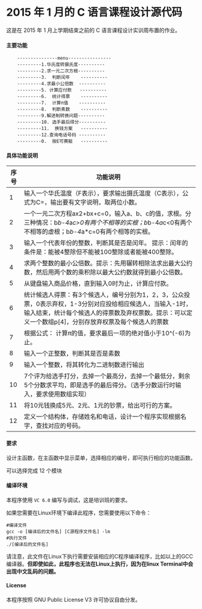 # 2015 年 1 月的 C 语言课程设计源代码

这是在 2015 年 1 月上学期结束之前的 C 语言课程设计实训周布置的作业。

#### 主要功能

```
    ---------------menu----------------
    ---------1.华氏度转摄氏度----------
    ---------2.求一元二次方根----------
    ---------3.  判断闰年    ----------
    ---------4.求最小公倍数  ----------
    ---------5. 计算应付款   ----------
    ---------6.  统计得票    ----------
    ---------7.  计算π值    ----------
    ---------8.  判断素数    ----------
    ---------9.解进制转换问题----------
    ---------10. 选手最后得分----------
    ---------11.  换钱方案   ----------
    ---------12.查询电话号码 ----------
    ---------0.  按E可赛艇   ----------
```

#### 具体功能说明

序号 | 功能说明
-|-
1 | 输入一个华氏温度（F表示），要求输出摄氏温度（C表示），公式为C=，输出要有文字说明，取两位小数。 |
2 | 一个一元二次方程ax2+bx+c=0，输入a、b、c的值，求根。分三种情况：b*b-4*a*c>0有两个不相等的实根；b*b-4*a*c<0有两个不相等的虚根；b*b-4*a*c=0有两个相等的实根。 |
3 | 输入一个代表年份的整数，判断其是否是闰年。 提示：闰年的条件是：能被4整除但不能被100整除或者能被400整除。 |
4 | 求两个整数的最小公倍数。提示：先用辗转相除法求出最大公约数，然后用两个数的乘积除以最大公约数就得到最小公倍数。 |
5 | 从键盘输入商品价格，直到输入0时为止，计算应付款。 |
6 | 统计候选人得票：有3个候选人，编号分别为1，2，3，公众投票，0表示弃权，1-3分别对应投给相应候选人，当输入-1时，输入结束，统计每个候选人的得票数及弃权票数。提示：可以定义一个数组p[4]，分别存放弃权票及每个候选人的票数 |
7 | 根据公式：  计算π的值，要求最后一项的绝对值小于10^(-6)为止。 |
8 | 输入一个正整数，判断其是否是素数 |
9 | 输入一个整数，将其转化为二进制数进行输出 |
10 | 7个评为给选手打分，去掉一个最高分，去掉一个最低分，剩余5个分数求平均，即是选手的最后得分。（选手分数运行时输入，要求使用数组实现） |
11 | 将10元钱换成5元、2元、1元的钞票，给出可行的方案。 |
12 | 定义一个结构体，存储姓名和电话，设计一个程序实现根据名字，查找对应的号码。 |

#### 要求

设计主函数，在主函数中显示菜单，选择相应的编号，即可执行相应的功能函数。

可以选择完成 12 个模块


#### 编译环境

本程序使用 `VC 6.0` 编写与调试，这是培训班的要求。

如果您需要在Linux环境下编译此程序，您需要使用以下命令：

```Shell
#编译文件
gcc -o [编译后的文件名] [C源程序文件名] -lm
#执行文件
./[编译后的文件名]
```
请注意，此文件在Linux下执行需要安装相应的C程序编译程序，比如以上的GCC编译器。<b>但即使如此，此程序也无法在Linux上执行，因为在linux Terminal中会出现中文乱码的问题。</b>

#### License

本程序按照 GNU Public License V3 许可协议自由分发。
